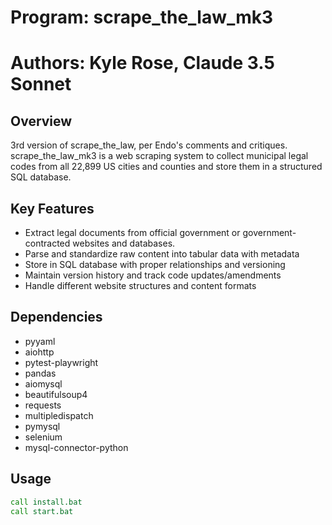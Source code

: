# Program: scrape_the_law_mk3
# Authors: Kyle Rose, Claude 3.5 Sonnet


## Overview
3rd version of scrape_the_law, per Endo's comments and critiques.
scrape_the_law_mk3 is a web scraping system to collect municipal legal codes from all 22,899 US cities and counties and store them in a structured SQL database.

## Key Features
- Extract legal documents from official government or government-contracted websites and databases.
- Parse and standardize raw content into tabular data with metadata
- Store in SQL database with proper relationships and versioning
- Maintain version history and track code updates/amendments
- Handle different website structures and content formats

## Dependencies
- pyyaml
- aiohttp
- pytest-playwright
- pandas
- aiomysql
- beautifulsoup4
- requests
- multipledispatch
- pymysql
- selenium
- mysql-connector-python

## Usage
```bat
call install.bat
call start.bat
```
